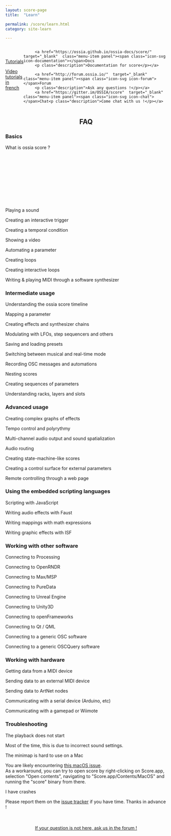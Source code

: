 ```yaml
---
layout: score-page
title:  "Learn"

permalink: /score/learn.html
category: site-learn

---
```

<div class="menu" style="display:flex; align-items:center; width: 100%;margin:auto; padding: auto; ">
        <!-- <a href="/score/learn/faq.html"  class="menu-item panel" ><span class="icon-svg icon-chat"></span> FAQ
         <p class="description">Most frequently asked questions</p></a>
         -->
         <a href="https://www.youtube.com/playlist?list=PLIHLSiZpIa6aRQT5v6RInuyCR3qWmMEgV" class="menu-item panel" target="_blank" ><span class="icon-svg icon-video"></span>Tutorials
         <p class="description">Video tutorials in french</p></a>
         
         <a href="https://ossia.github.io/ossia-docs/score/" target="_blank"  class="menu-item panel"><span class="icon-svg icon-documentation"></span>Docs
         <p class="description">Documentation for score</p></a>
         
         <a href="http://forum.ossia.io/"  target="_blank" class="menu-item panel"><span class="icon-svg icon-forum"></span>Forum
         <p class="description">Ask any questions !</p></a>
         <a href="https://gitter.im/OSSIA/score"  target="_blank" class="menu-item panel"><span class="icon-svg icon-chat"></span>Chat<p class="description">Come chat with us !</p></a>
</div>

<div style="width: 100%;">
<h2 class="page-title" style="text-align: center;">FAQ</h2>
    
<h3 class="faq">Basics</h3>
<p type="button" class="collapsible" > What is ossia score ?</p>
<div class="collapsible-content">
<div class="videoWrapper">
    <iframe src="" data-src="https://www.youtube.com/embed/LSifHFbuky0" frameborder="0" allow="autoplay; encrypted-media; picture-in-picture" allowfullscreen></iframe>
</div>
</div>

<p type="button" class="collapsible"> Playing a sound</p>
<div class="collapsible-content">
</div>

<p type="button" class="collapsible"> Creating an interactive trigger</p>
<div class="collapsible-content">
</div>

<p type="button" class="collapsible"> Creating a temporal condition</p>
<div class="collapsible-content">
</div>

<p type="button" class="collapsible"> Showing a video</p>
<div class="collapsible-content">
</div>

<p type="button" class="collapsible"> Automating a parameter</p>
<div class="collapsible-content">
</div>

<p type="button" class="collapsible"> Creating loops</p>
<div class="collapsible-content">
</div>

<p type="button" class="collapsible"> Creating interactive loops</p>
<div class="collapsible-content">
</div>

<p type="button" class="collapsible"> Writing & playing MIDI through a software synthesizer</p>
<div class="collapsible-content">
</div>

<h3 class="faq">Intermediate usage</h3>
<p type="button" class="collapsible"> Understanding the ossia score timeline</p>
<div class="collapsible-content">
</div>

<p type="button" class="collapsible"> Mapping a parameter</p>
<div class="collapsible-content">
</div>

<p type="button"  class="collapsible"> Creating effects and synthesizer chains</p>
<div class="collapsible-content">
</div>

<p type="button" class="collapsible"> Modulating with LFOs, step sequencers and others</p>
<div class="collapsible-content">
</div>

<p type="button" class="collapsible"> Saving and loading presets</p>
<div class="collapsible-content">
</div>

<p type="button" class="collapsible"> Switching between musical and real-time mode</p>
<div class="collapsible-content">
</div>

<p type="button" class="collapsible"> Recording OSC messages and automations</p>
<div class="collapsible-content">
</div>

<p type="button" class="collapsible"> Nesting scores</p>
<div class="collapsible-content">
</div>

<p type="button"  class="collapsible"> Creating sequences of parameters</p>
<div class="collapsible-content">
</div>

<p type="button"  class="collapsible"> Understanding racks, layers and slots</p>
<div class="collapsible-content">
</div>

<h3 class="faq">Advanced usage</h3>
<p type="button" class="collapsible"> Creating complex graphs of effects</p>
<div class="collapsible-content">
</div>

<p type="button"  class="collapsible"> Tempo control and polyrythmy</p>
<div class="collapsible-content">
</div>

<p type="button" class="collapsible"> Multi-channel audio output and sound spatialization</p>
<div class="collapsible-content">
</div>

<p type="button" class="collapsible"> Audio routing</p>
<div class="collapsible-content">
</div>

<p type="button" class="collapsible"> Creating state-machine-like scores</p>
<div class="collapsible-content">
</div>

<p type="button"  class="collapsible"> Creating a control surface for external parameters</p>
<div class="collapsible-content">
</div>

<p type="button"  class="collapsible"> Remote controlling through a web page</p>
<div class="collapsible-content">
</div>

<h3 class="faq">Using the embedded scripting languages</h3>
<p type="button" class="collapsible"> Scripting with JavaScript</p>
<div class="collapsible-content">
</div>

<p type="button"  class="collapsible"> Writing audio effects with Faust</p>
<div class="collapsible-content">
</div>

<p type="button" class="collapsible"> Writing mappings with math expressions</p>
<div class="collapsible-content">
</div>

<p type="button" class="collapsible"> Writing graphic effects with ISF</p>
<div class="collapsible-content">
</div>

<h3 class="faq">Working with other software</h3>

<p type="button" class="collapsible">  Connecting to Processing</p>
<div class="collapsible-content">
</div>

<p type="button"  class="collapsible">  Connecting to OpenRNDR</p>
<div class="collapsible-content">
</div>

<p type="button"  class="collapsible"> Connecting to Max/MSP</p>
<div class="collapsible-content">
</div>

<p type="button"  class="collapsible"> Connecting to PureData</p>
<div class="collapsible-content">
</div>

<p type="button"  class="collapsible">  Connecting to Unreal Engine</p>
<div class="collapsible-content">
</div>

<p type="button" class="collapsible">  Connecting to Unity3D</p>
<div class="collapsible-content">
</div>

<p type="button" class="collapsible"> Connecting to openFrameworks</p>
<div class="collapsible-content">
</div>

<p type="button" class="collapsible">  Connecting to Qt / QML</p>
<div class="collapsible-content">
</div>

<p type="button"  class="collapsible">  Connecting to a generic OSC software</p>
<div class="collapsible-content">
</div>

<p type="button" class="collapsible"> Connecting to a generic OSCQuery software</p>
<div class="collapsible-content">
</div>

<h3 class="faq">Working with hardware</h3>

<p type="button" class="collapsible"> Getting data from a MIDI device</p>
<div class="collapsible-content">
</div>

<p type="button" class="collapsible">  Sending data to an external MIDI device</p>
<div class="collapsible-content">
</div>

<p type="button"  class="collapsible">  Sending data to ArtNet nodes</p>
<div class="collapsible-content">
</div>

<p type="button" class="collapsible"> Communicating with a serial device (Arduino, etc)</p>
<div class="collapsible-content">
</div>

<p type="button" class="collapsible"> Communicating with a gamepad or Wiimote</p>
<div class="collapsible-content">
</div>

<h3 class="faq">Troubleshooting</h3>

<p type="button" class="collapsible">  The playback does not start</p>
<div class="collapsible-content">
     Most of the time, this is due to incorrect sound settings.
</div>

<p type="button" class="collapsible"> The minimap is hard to use on a Mac</p>
<div class="collapsible-content">
     You are likely encountering <a href="https://stackoverflow.com/questions/61843481/macos-simulated-mouse-event-only-works-when-launching-binary-not-application-b">this macOS issue</a>. <br/> 
    As a workaround, you can try to open score by right-clicking on Score.app, selection "Open contents", navigating to "Score.app/Contents/MacOS" and running the "score" binary from there.
</div>

<p type="button"  class="collapsible">  I have crashes</p>
<div class="collapsible-content">
    Please report them on the <a href="https://github.com/OSSIA/score/issues">issue tracker</a> if you have time. Thanks in advance !
</div>
</div>

<br/>

<br/>

<p align="center">
<a href="http://forum.ossia.io/" class="page-button"  target="_blank" >If your question is not here, ask us in the forum ! </a>
</p>


<script>
var coll = document.getElementsByClassName("collapsible");
var i;

for (i = 0; i < coll.length; i++) {
  coll[i].addEventListener("click", function() {
  
    var coll = document.getElementsByClassName("collapsible");
    var i;
    for (i = 0; i < coll.length; i++) {
        coll[i].classList.remove("active");
        coll[i].nextElementSibling.style.display = "none";
    }
    
    this.classList.toggle("active");
    var content = this.nextElementSibling;
    content.style.display = "block";
  });
}
</script>
